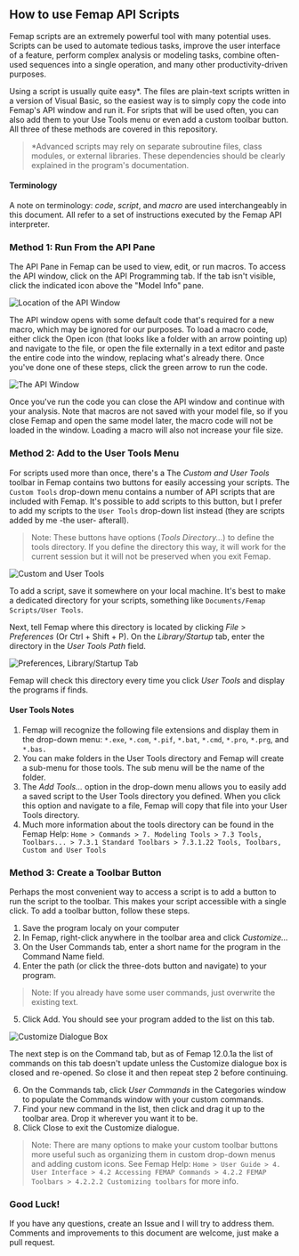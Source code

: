 ## How to use Femap API Scripts

Femap scripts are an extremely powerful tool with many potential uses. Scripts can be used to automate tedious tasks, improve the user interface of a feature, perform complex analysis or modeling tasks, combine often-used sequences into a single operation, and many other productivity-driven purposes.

Using a script is usually quite easy\*. The files are plain-text scripts written in a version of Visual Basic, so the easiest way is to simply copy the code into Femap's API window and run it. For sripts that will be used often, you can also add them to your Use Tools menu or even add a custom toolbar button. All three of these methods are covered in this repository.
>\*Advanced scripts may rely on separate subroutine files, class modules, or external libraries. These dependencies should be clearly explained in the program's documentation.


#### Terminology
A note on terminology: *code*, *script*, and *macro* are used interchangeably in this document. All refer to a set of instructions executed by the Femap API interpreter.

### Method 1:  Run From the API Pane
The API Pane in Femap can be used to view, edit, or run macros. To access the API window, click on the API Programming tab. If the tab isn't visible, click the indicated icon above the "Model Info" pane.

![Location of the API Window](images/API_tab.png)

The API window opens with some default code that's required for a new macro, which may be ignored for our purposes. To load a macro code, either click the Open icon (that looks like a folder with an arrow pointing up) and navigate to the file, or open the file externally in a text editor and paste the entire code into the window, replacing what's already there. Once you've done one of these steps, click the green arrow to run the code.

![The API Window](images/API_window.png)

Once you've run the code you can close the API window and continue with your analysis. Note that macros are not saved with your model file, so if you close Femap and open the same model later, the macro code will not be loaded in the window. Loading a macro will also not increase your file size.

### Method 2:  Add to the User Tools Menu
For scripts used more than once, there's a  The _Custom and User Tools_ toolbar in Femap contains two buttons for easily accessing your scripts. The `Custom Tools` drop-down menu contains a number of API scripts that are included with Femap. It's possible to add scripts to this button, but I prefer to add my scripts to the `User Tools` drop-down list instead (they are scripts added by me -the user- afterall).
>Note: These buttons have options (_Tools Directory..._) to define the tools directory. If you define the directory this way, it will work for the current session but it will not be preserved when you exit Femap.

![Custom and User Tools](images/Tools_buttons.png)

To add a script, save it somewhere on your local machine. It's best to make a dedicated directory for your scripts, something like `Documents/Femap Scripts/User Tools`.

Next, tell Femap where this directory is located by clicking _File_ > _Preferences_ (Or Ctrl + Shift + P). On the _Library/Startup_ tab, enter the directory in the _User Tools Path_ field.

![Preferences, Library/Startup Tab](images/Preferences.png)

Femap will check this directory every time you click _User Tools_ and display the programs if finds.

#### User Tools Notes
1.  Femap will recognize the following file extensions and display them in the drop-down menu:  `*.exe`, `*.com`, `*.pif`, `*.bat`, `*.cmd`, `*.pro`, `*.prg`, and `*.bas.`
2.  You can make folders in the User Tools directory and Femap will create a sub-menu for those tools. The sub menu will be the name of the folder.
3.  The _Add Tools..._ option in the drop-down menu allows you to easily add a saved script to the User Tools directory you defined. When you click this option and navigate to a file, Femap will copy that file into your User Tools directory.
4.  Much more information about the tools directory can be found in the Femap Help: `Home > Commands > 7. Modeling Tools > 7.3 Tools, Toolbars... > 7.3.1 Standard Toolbars > 7.3.1.22 Tools, Toolbars, Custom and User Tools`

### Method 3:  Create a Toolbar Button
Perhaps the most convenient way to access a script is to add a button to run the script to the toolbar. This makes your script accessible with a single click. To add a toolbar button, follow these steps.
1.  Save the program localy on your computer
2.  In Femap, right-click anywhere in the toolbar area and click _Customize..._
3.  On the User Commands tab, enter a short name for the program in the Command Name field.
4.  Enter the path (or click the three-dots button and navigate) to your program.
>Note:  If you already have some user commands, just overwrite the existing text.
5.  Click Add. You should see your program added to the list on this tab.

![Customize Dialogue Box](images/Customize.png)

The next step is on the Command tab, but as of Femap 12.0.1a the list of commands on this tab doesn't update unless the Customize dialogue box is closed and re-opened. So close it and then repeat step 2 before continuing.

6.  On the Commands tab, click _User Commands_ in the Categories window to populate the Commands window with your custom commands.
7.  Find your new command in the list, then click and drag it up to the toolbar area. Drop it wherever you want it to be.
8.  Click Close to exit the Customize dialogue.

>Note:  There are many options to make your custom toolbar buttons more useful such as organizing them in custom drop-down menus and adding custom icons. See Femap Help: `Home > User Guide > 4. User Interface > 4.2 Accessing FEMAP Commands > 4.2.2 FEMAP Toolbars > 4.2.2.2 Customizing toolbars` for more info.

### Good Luck!
If you have any questions, create an Issue and I will try to address them. Comments and improvements to this document are welcome, just make a pull request.
